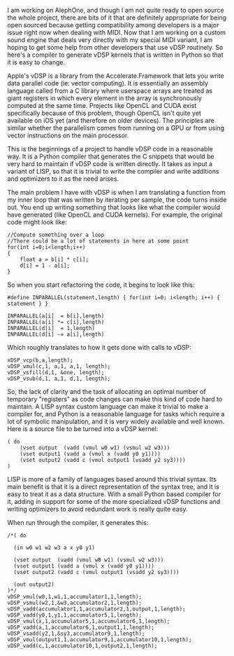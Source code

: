 I am working on AlephOne, and though I am not quite ready to open source the whole project, there are bits of it that are definitely appropriate for being open sourced because getting compatibility among developers is a major issue right now when dealing with MIDI.  Now that I am working on a custom sound engine that deals very directly with my special MIDI variant, I am hoping to get some help from other developers that use vDSP routinely.   So here's a compiler to generate vDSP kernels that is written in Python so that it is easy to change.

Apple's vDSP is a library from the Accelerate.Framework that lets you write data parallel code (ie: vector computing).  It is essentially an assembly language called from a C library where userspace arrays are treated as giant registers in which every element in the array is synchronously computed at the same time.  Projects like OpenCL and CUDA exist specifically because of this problem, though OpenCL isn't quite yet available on iOS yet (and therefore on older devices).  The principles are similar whether the parallelism comes from running on a GPU or from using vector instructions on the main processor.

This is the beginnings of a project to handle vDSP code in a reasonable way.  It is a Python compiler that generates the C snippets that would be very hard to maintain if vDSP code is written directly.  It takes as input a variant of LISP, so that it is trivial to write the compiler and write additions and optimizers to it as the need arises.  

The main problem I have with vDSP is when I am translating a function from my inner loop that was written by iterating per sample, the code turns inside out.  You end up writing something that looks like what the compiler would have generated (like OpenCL and CUDA kernels).  For example, the original code might look like:

	//Compute something over a loop
	//There could be a lot of statements in here at some point
	for(int i=0;i<length;i++)
	{
		float a = b[i] * c[i];
		d[i] = 1 - a[i];
	}

So when you start refactoring the code, it begins to look like this:

	#define INPARALLEL(statement,length) { for(int i=0; i<length; i++) { statement } }

	INPARALLEL(a[i]  = b[i],length)
	INPARALLEL(a[i] *= c[i],length)
	INPARALLEL(d[i]  = 1,length)
	INPARALLEL(d[i] -= a[i],length)

Which roughly translates to how it gets done with calls to vDSP:

	xDSP_vcp(b,a,length);
	vDSP_vmul(c,1, a,1, a,1, length);
	vDSP_vsfill(d,1, &one, length);
	vDSP_vsub(d,1, a,1, d,1, length);

So, the lack of clarity and the task of allocating an optimal number of temporary "registers" as code changes can make this kind of code hard to maintain.  A LISP syntax custom language can make it trivial to make a compiler for, and Python is a reasonable language for tasks which require a lot of symbolic manipulation, and it is very widely available and well known.  Here is a source file to be turned into a vDSP kernel:

	( do
		(vset output  (vadd (vmul w0 w1) (vsmul w2 w3)))
		(vset output1 (vadd a (vmul x (vadd y0 y1))))
		(vset output2 (vadd c (vmul output1 (vsadd y2 sy3))))
	)

LISP is more of a family of languages based around this trivial syntax.  Its main benefit is that it is a direct representation of the syntax tree, and it is easy to treat it as a data structure.  With a small Python based compiler for it, adding in support for some of the more specialized vDSP functions and writing optimizers to avoid redundant work is really quite easy.
 
When run through the compiler, it generates this:


 
	/*( do
	 
	  (in w0 w1 w2 w3 a x y0 y1)
	  
	  (vset output  (vadd (vmul w0 w1) (vsmul w2 w3)))
	  (vset output1 (vadd a (vmul x (vadd y0 y1))))
	  (vset output2 (vadd c (vmul output1 (vsadd y2 sy3))))
	  
	  (out output2)
	)*/
	vDSP_vmul(w0,1,w1,1,accumulator1,1,length);
	vDSP_vsmul(w2,1,&w3,accumulator2,1,length);
	vDSP_vadd(accumulator1,1,accumulator2,1,output,1,length);
	vDSP_vadd(y0,1,y1,1,accumulator5,1,length);
	vDSP_vmul(x,1,accumulator5,1,accumulator6,1,length);
	vDSP_vadd(a,1,accumulator6,1,output1,1,length);
	vDSP_vsadd(y2,1,&sy3,accumulator9,1,length);
	vDSP_vmul(output1,1,accumulator9,1,accumulator10,1,length);
	vDSP_vadd(c,1,accumulator10,1,output2,1,length);
